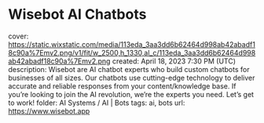 # Wisebot AI Chatbots

cover: https://static.wixstatic.com/media/113eda_3aa3dd6b62464d998ab42abadf18c90a%7Emv2.png/v1/fit/w_2500,h_1330,al_c/113eda_3aa3dd6b62464d998ab42abadf18c90a%7Emv2.png
created: April 18, 2023 7:30 PM (UTC)
description: Wisebot are AI chatbot experts who build custom chatbots for businesses of all sizes. Our chatbots use cutting-edge technology to deliver accurate and reliable responses from your content/knowledge base. If you’re looking to join the AI revolution, we’re the experts you need. Let’s get to work!
folder: AI Systems / AI | Bots
tags: ai, bots
url: https://www.wisebot.app